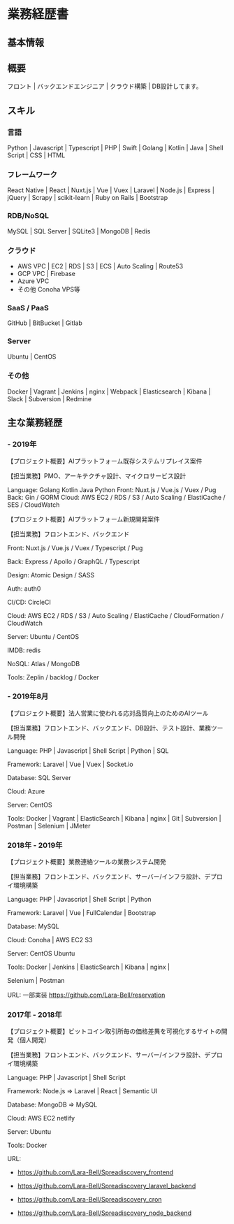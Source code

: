 # 業務経歴書

## 基本情報

## 概要
フロント | バックエンドエンジニア | クラウド構築 | DB設計してます。

## スキル
### 言語
Python | Javascript | Typescript | PHP | Swift | Golang | Kotlin | Java | Shell Script | CSS | HTML

### フレームワーク
React Native | React | Nuxt.js | Vue | Vuex | Laravel | Node.js | Express | jQuery | Scrapy | scikit-learn | Ruby on Rails | Bootstrap

### RDB/NoSQL
MySQL | SQL Server | SQLite3 | MongoDB | Redis

### クラウド
- AWS VPC | EC2 | RDS | S3 | ECS | Auto Scaling | Route53
- GCP VPC | Firebase
- Azure VPC
- その他 Conoha VPS等

### SaaS / PaaS
GitHub | BitBucket | Gitlab

### Server
Ubuntu | CentOS

### その他
Docker | Vagrant | Jenkins | nginx | Webpack | Elasticsearch | Kibana | Slack | Subversion | Redmine

## 主な業務経歴

### - 2019年
【プロジェクト概要】AIプラットフォーム既存システムリプレイス案件

【担当業務】PMO、アーキテクチャ設計、マイクロサービス設計

Language: Golang Kotlin Java Python
Front: Nuxt.js / Vue.js / Vuex / Pug
Back: Gin / GORM
Cloud: AWS EC2 / RDS / S3 / Auto Scaling / ElastiCache / SES / CloudWatch

【プロジェクト概要】AIプラットフォーム新規開発案件

【担当業務】フロントエンド、バックエンド

Front: Nuxt.js / Vue.js / Vuex / Typescript / Pug

Back: Express / Apollo / GraphQL / Typescript

Design: Atomic Design / SASS

Auth: auth0

CI/CD: CircleCI

Cloud: AWS EC2 / RDS / S3 / Auto Scaling / ElastiCache / CloudFormation / CloudWatch

Server: Ubuntu / CentOS

IMDB: redis

NoSQL: Atlas / MongoDB

Tools: ​Zeplin / backlog / Docker


### - 2019年8月

【プロジェクト概要】法人営業に使われる応対品質向上のためのAIツール

【担当業務】フロントエンド、バックエンド、DB設計、テスト設計、業務ツール開発

Language: PHP | Javascript | Shell Script | Python | SQL

Framework: Laravel | Vue | Vuex | Socket.io

Database: SQL Server

Cloud: Azure

Server: CentOS

Tools: Docker | Vagrant | ElasticSearch | Kibana | nginx | Git | Subversion | Postman | Selenium | JMeter

### 2018年 - 2019年
【プロジェクト概要】業務連絡ツールの業務システム開発

【担当業務】フロントエンド、バックエンド、サーバー/インフラ設計、デプロイ環境構築

Language: PHP | Javascript | Shell Script | Python

Framework: Laravel | Vue | FullCalendar | Bootstrap

Database: MySQL

Cloud: Conoha | AWS EC2 S3

Server: CentOS Ubuntu

Tools: Docker | Jenkins | ElasticSearch | Kibana | nginx |

Selenium | Postman

URL: 一部実装
https://github.com/Lara-Bell/reservation

### 2017年 - 2018年
【プロジェクト概要】ビットコイン取引所毎の価格差異を可視化するサイトの開発（個人開発）

【担当業務】フロントエンド、バックエンド、サーバー/インフラ設計、デプロイ環境構築

Language: PHP | Javascript | Shell Script

Framework: Node.js => Laravel | React | Semantic UI

Database: MongoDB => MySQL

Cloud: AWS EC2 netlify

Server: Ubuntu

Tools: Docker

URL:
- https://github.com/Lara-Bell/Spreadiscovery_frontend
- https://github.com/Lara-Bell/Spreadiscovery_laravel_backend
- https://github.com/Lara-Bell/Spreadiscovery_cron

- https://github.com/Lara-Bell/Spreadiscovery_node_backend